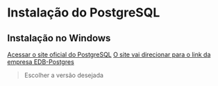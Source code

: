 # Instalação do PostgreSQL
## Instalação no Windows
[Acessar o site oficial do PostgreSQL](https://www.postgresql.org/download/windows/)
[O site vai direcionar para o link da empresa EDB-Postgres](https://www.enterprisedb.com/downloads/postgres-postgresql-downloads)
> Escolher a versão desejada
